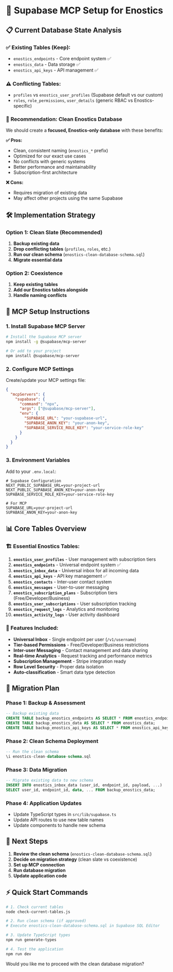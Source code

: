 # 🚀 Supabase MCP Setup for Enostics

## 📋 Current Database State Analysis

### ✅ **Existing Tables (Keep):**
- `enostics_endpoints` - Core endpoint system ✅
- `enostics_data` - Data storage ✅  
- `enostics_api_keys` - API management ✅

### ⚠️ **Conflicting Tables:**
- `profiles` vs `enostics_user_profiles` (Supabase default vs our custom)
- `roles`, `role_permissions`, `user_details` (generic RBAC vs Enostics-specific)

### 🎯 **Recommendation: Clean Enostics Database**

We should create a **focused, Enostics-only database** with these benefits:

**✅ Pros:**
- Clean, consistent naming (`enostics_*` prefix)
- Optimized for our exact use cases
- No conflicts with generic systems
- Better performance and maintainability
- Subscription-first architecture

**❌ Cons:**
- Requires migration of existing data
- May affect other projects using the same Supabase

## 🛠️ Implementation Strategy

### **Option 1: Clean Slate (Recommended)**
1. **Backup existing data**
2. **Drop conflicting tables** (`profiles`, `roles`, etc.)
3. **Run our clean schema** (`enostics-clean-database-schema.sql`)
4. **Migrate essential data**

### **Option 2: Coexistence**
1. **Keep existing tables**
2. **Add our Enostics tables alongside**
3. **Handle naming conflicts**

## 🔧 MCP Setup Instructions

### **1. Install Supabase MCP Server**

```bash
# Install the Supabase MCP server
npm install -g @supabase/mcp-server

# Or add to your project
npm install @supabase/mcp-server
```

### **2. Configure MCP Settings**

Create/update your MCP settings file:

```json
{
  "mcpServers": {
    "supabase": {
      "command": "npx",
      "args": ["@supabase/mcp-server"],
      "env": {
        "SUPABASE_URL": "your-supabase-url",
        "SUPABASE_ANON_KEY": "your-anon-key",
        "SUPABASE_SERVICE_ROLE_KEY": "your-service-role-key"
      }
    }
  }
}
```

### **3. Environment Variables**

Add to your `.env.local`:

```env
# Supabase Configuration
NEXT_PUBLIC_SUPABASE_URL=your-project-url
NEXT_PUBLIC_SUPABASE_ANON_KEY=your-anon-key
SUPABASE_SERVICE_ROLE_KEY=your-service-role-key

# For MCP
SUPABASE_URL=your-project-url
SUPABASE_ANON_KEY=your-anon-key
```

## 📊 Core Tables Overview

### **🏗️ Essential Enostics Tables:**

1. **`enostics_user_profiles`** - User management with subscription tiers
2. **`enostics_endpoints`** - Universal endpoint system ✅
3. **`enostics_inbox_data`** - Universal inbox for all incoming data
4. **`enostics_api_keys`** - API key management ✅
5. **`enostics_contacts`** - Inter-user contact system
6. **`enostics_messages`** - User-to-user messaging
7. **`enostics_subscription_plans`** - Subscription tiers (Free/Developer/Business)
8. **`enostics_user_subscriptions`** - User subscription tracking
9. **`enostics_request_logs`** - Analytics and monitoring
10. **`enostics_activity_logs`** - User activity dashboard

### **🔧 Features Included:**

- **Universal Inbox** - Single endpoint per user (`/v1/username`)
- **Tier-based Permissions** - Free/Developer/Business restrictions
- **Inter-user Messaging** - Contact management and data sharing
- **Real-time Analytics** - Request tracking and performance metrics
- **Subscription Management** - Stripe integration ready
- **Row Level Security** - Proper data isolation
- **Auto-classification** - Smart data type detection

## 🚀 Migration Plan

### **Phase 1: Backup & Assessment**
```sql
-- Backup existing data
CREATE TABLE backup_enostics_endpoints AS SELECT * FROM enostics_endpoints;
CREATE TABLE backup_enostics_data AS SELECT * FROM enostics_data;
CREATE TABLE backup_enostics_api_keys AS SELECT * FROM enostics_api_keys;
```

### **Phase 2: Clean Schema Deployment**
```sql
-- Run the clean schema
\i enostics-clean-database-schema.sql
```

### **Phase 3: Data Migration**
```sql
-- Migrate existing data to new schema
INSERT INTO enostics_inbox_data (user_id, endpoint_id, payload, ...)
SELECT user_id, endpoint_id, data, ... FROM backup_enostics_data;
```

### **Phase 4: Application Updates**
- Update TypeScript types in `src/lib/supabase.ts`
- Update API routes to use new table names
- Update components to handle new schema

## 🎯 Next Steps

1. **Review the clean schema** (`enostics-clean-database-schema.sql`)
2. **Decide on migration strategy** (clean slate vs coexistence)
3. **Set up MCP connection**
4. **Run database migration**
5. **Update application code**

## ⚡ Quick Start Commands

```bash
# 1. Check current tables
node check-current-tables.js

# 2. Run clean schema (if approved)
# Execute enostics-clean-database-schema.sql in Supabase SQL Editor

# 3. Update TypeScript types
npm run generate-types

# 4. Test the application
npm run dev
```

Would you like me to proceed with the clean database migration? 